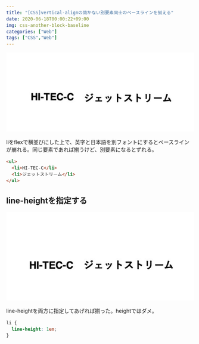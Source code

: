 ```yaml
---
title: "[CSS]vertical-alignの効かない別要素同士のベースラインを揃える"
date: 2020-06-18T00:00:22+09:00
img: css-another-block-baseline
categories: ["Web"]
tags: ["CSS","Web"]
---
```


![another-block-baseline-1](../../../images/another-block-baseline-1.jpg)

liをflexで横並びにした上で、英字と日本語を別フォントにするとベースラインが崩れる。同じ要素であれば揃うけど、別要素になるとずれる。

```html
<ul>
  <li>HI-TEC-C</li>
  <li>ジェットストリーム</li>
</ul>
```

## line-heightを指定する

![another-block-baseline-2](../../../images/another-block-baseline-2.jpg)

line-heightを両方に指定してあげれば揃った。heightではダメ。

```css
li {
  line-height: 1em;
}
```